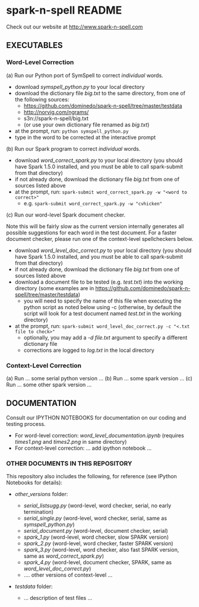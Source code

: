 # spark-n-spell README

Check out our website at http://www.spark-n-spell.com

## EXECUTABLES

### Word-Level Correction

(a) Run our Python port of SymSpell to correct *individual* words.

- download *symspell_python.py* to your local directory
- download the dictionary file *big.txt* to the same directory, from one of the following sources: 
    - https://github.com/dominedo/spark-n-spell/tree/master/testdata
    - http://norvig.com/ngrams/ 
    - s3n://spark-n-spell/big.txt 
    - (or use your own dictionary file renamed as *big.txt*)
- at the prompt, run:  `python symspell_python.py`
- type in the word to be corrected at the interactive prompt

(b) Run our Spark program to correct *individual* words.

- download *word_correct_spark.py* to your local directory (you should have Spark 1.5.0 installed, and you must be able to call spark-submit from that directory)
- if not already done, download the dictionary file *big.txt* from one of sources listed above
- at the prompt, run:  `spark-submit word_correct_spark.py -w "<word to correct>"` 
    - e.g. `spark-submit word_correct_spark.py -w "cvhicken"`
    
(c) Run our word-level Spark document checker.

Note this will be fairly slow as the current version internally generates all possible suggestions for each word in the test document. For a faster document checker, please run one of the context-level spellcheckers below.

- download *word_level_doc_correct.py* to your local directory (you should have Spark 1.5.0 installed, and you must be able to call spark-submit from that directory)
- if not already done, download the dictionary file *big.txt* from one of sources listed above
- download a document file to be tested (e.g. *test.txt*) into the working directory (some examples are in https://github.com/dominedo/spark-n-spell/tree/master/testdata)
    - you will need to specify the name of this file when executing the python script as noted below using -c (otherwise, by default the script will look for a test document named *test.txt* in the working directory)
- at the prompt, run:  `spark-submit word_level_doc_correct.py -c "<.txt file to check>"`
    - optionally, you may add a *-d file.txt* argument to specify a different dictionary file
    - corrections are logged to *log.txt* in the local directory

### Context-Level Correction

(a) Run ... some serial python version ...
(b) Run ... some spark version ...
(c) Run ... some other spark version ...

## DOCUMENTATION

Consult our IPYTHON NOTEBOOKS for documentation on our coding and testing process.

- For word-level correction:  *word_level_documentation.ipynb*  (requires *times1.png* and *times2.png* in same directory)
- For context-level correction: ... add ipython notebook ...

### OTHER DOCUMENTS IN THIS REPOSITORY

This repository also includes the following, for reference (see IPython Notebooks for details):

- *other_versions* folder:
    - *serial_listsugg.py* (word-level, word checker, serial, no early termination)
    - *serial_single.py* (word-level, word checker, serial, same as *symspell_python.py*)
    - *serial_document.py* (word-level, document checker, serial)
    - *spark_1.py* (word-level, word checker, slow SPARK version)
    - *spark_2.py* (word-level, word checker, faster SPARK version)
    - *spark_3.py* (word-level, word checker, also fast SPARK version, same as *word_correct_spark.py*)
    - *spark_4.py* (word-level, document checker, SPARK, same as *word_level_doc_correct.py*)
    - .... other versions of context-level ...

- *testdata* folder:
    - ... description of test files ...


